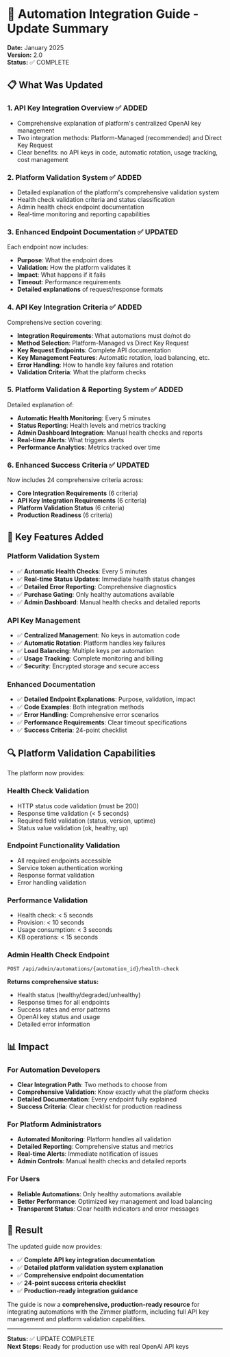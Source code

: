 # 🔄 Automation Integration Guide - Update Summary

**Date:** January 2025  
**Version:** 2.0  
**Status:** ✅ COMPLETE

## 📋 What Was Updated

### 1. **API Key Integration Overview** ✅ ADDED
- Comprehensive explanation of platform's centralized OpenAI key management
- Two integration methods: Platform-Managed (recommended) and Direct Key Request
- Clear benefits: no API keys in code, automatic rotation, usage tracking, cost management

### 2. **Platform Validation System** ✅ ADDED
- Detailed explanation of the platform's comprehensive validation system
- Health check validation criteria and status classification
- Admin health check endpoint documentation
- Real-time monitoring and reporting capabilities

### 3. **Enhanced Endpoint Documentation** ✅ UPDATED
Each endpoint now includes:
- **Purpose**: What the endpoint does
- **Validation**: How the platform validates it
- **Impact**: What happens if it fails
- **Timeout**: Performance requirements
- **Detailed explanations** of request/response formats

### 4. **API Key Integration Criteria** ✅ ADDED
Comprehensive section covering:
- **Integration Requirements**: What automations must do/not do
- **Method Selection**: Platform-Managed vs Direct Key Request
- **Key Request Endpoints**: Complete API documentation
- **Key Management Features**: Automatic rotation, load balancing, etc.
- **Error Handling**: How to handle key failures and rotation
- **Validation Criteria**: What the platform checks

### 5. **Platform Validation & Reporting System** ✅ ADDED
Detailed explanation of:
- **Automatic Health Monitoring**: Every 5 minutes
- **Status Reporting**: Health levels and metrics tracking
- **Admin Dashboard Integration**: Manual health checks and reports
- **Real-time Alerts**: What triggers alerts
- **Performance Analytics**: Metrics tracked over time

### 6. **Enhanced Success Criteria** ✅ UPDATED
Now includes 24 comprehensive criteria across:
- **Core Integration Requirements** (6 criteria)
- **API Key Integration Requirements** (6 criteria)  
- **Platform Validation Status** (6 criteria)
- **Production Readiness** (6 criteria)

## 🎯 Key Features Added

### Platform Validation System
- ✅ **Automatic Health Checks**: Every 5 minutes
- ✅ **Real-time Status Updates**: Immediate health status changes
- ✅ **Detailed Error Reporting**: Comprehensive diagnostics
- ✅ **Purchase Gating**: Only healthy automations available
- ✅ **Admin Dashboard**: Manual health checks and detailed reports

### API Key Management
- ✅ **Centralized Management**: No keys in automation code
- ✅ **Automatic Rotation**: Platform handles key failures
- ✅ **Load Balancing**: Multiple keys per automation
- ✅ **Usage Tracking**: Complete monitoring and billing
- ✅ **Security**: Encrypted storage and secure access

### Enhanced Documentation
- ✅ **Detailed Endpoint Explanations**: Purpose, validation, impact
- ✅ **Code Examples**: Both integration methods
- ✅ **Error Handling**: Comprehensive error scenarios
- ✅ **Performance Requirements**: Clear timeout specifications
- ✅ **Success Criteria**: 24-point checklist

## 🔍 Platform Validation Capabilities

The platform now provides:

### Health Check Validation
- HTTP status code validation (must be 200)
- Response time validation (< 5 seconds)
- Required field validation (status, version, uptime)
- Status value validation (ok, healthy, up)

### Endpoint Functionality Validation
- All required endpoints accessible
- Service token authentication working
- Response format validation
- Error handling validation

### Performance Validation
- Health check: < 5 seconds
- Provision: < 10 seconds
- Usage consumption: < 3 seconds
- KB operations: < 15 seconds

### Admin Health Check Endpoint
```http
POST /api/admin/automations/{automation_id}/health-check
```

**Returns comprehensive status:**
- Health status (healthy/degraded/unhealthy)
- Response times for all endpoints
- Success rates and error patterns
- OpenAI key status and usage
- Detailed error information

## 📊 Impact

### For Automation Developers
- **Clear Integration Path**: Two methods to choose from
- **Comprehensive Validation**: Know exactly what the platform checks
- **Detailed Documentation**: Every endpoint fully explained
- **Success Criteria**: Clear checklist for production readiness

### For Platform Administrators
- **Automated Monitoring**: Platform handles all validation
- **Detailed Reporting**: Comprehensive status and metrics
- **Real-time Alerts**: Immediate notification of issues
- **Admin Controls**: Manual health checks and detailed reports

### For Users
- **Reliable Automations**: Only healthy automations available
- **Better Performance**: Optimized key management and load balancing
- **Transparent Status**: Clear health indicators and error messages

## 🎉 Result

The updated guide now provides:
- ✅ **Complete API key integration documentation**
- ✅ **Detailed platform validation system explanation**
- ✅ **Comprehensive endpoint documentation**
- ✅ **24-point success criteria checklist**
- ✅ **Production-ready integration guidance**

The guide is now a **comprehensive, production-ready resource** for integrating automations with the Zimmer platform, including full API key management and platform validation capabilities.

---

**Status:** ✅ UPDATE COMPLETE  
**Next Steps:** Ready for production use with real OpenAI API keys
